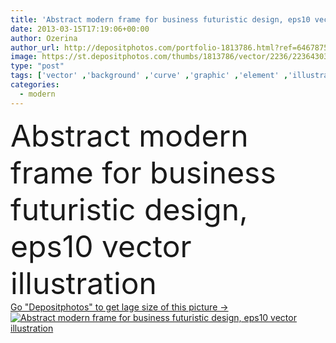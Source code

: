 ```yaml
---
title: 'Abstract modern frame for business futuristic design, eps10 vector illustration'
date: 2013-03-15T17:19:06+00:00
author: Ozerina
author_url: http://depositphotos.com/portfolio-1813786.html?ref=64678756
image: https://st.depositphotos.com/thumbs/1813786/vector/2236/22364303/api_thumb_450.jpg?forcejpeg=true
type: "post"
tags: ['vector' ,'background' ,'curve' ,'graphic' ,'element' ,'illustration' ,'design' ,'set' ,'space' ,'transparent' ,'shape' ,'decoration' ,'sale' ,'business' ,'label' ,'new' ,'art' ,'drop' ,'abstract' ,'cloud' ,'black' ,'style' ,'frame' ,'grunge' ,'banner' ,'modern' ,'big' ,'elements' ,'creative' ,'concept' ,'blank' ,'percent' ,'text' ,'think' ,'talk' ,'speech' ,'grey' ,'wallpaper' ,'Presentation' ,'web' ,'clouds' ,'discussion' ,'template' ,'trendy' ,'geometric' ,'collection' ,'composition' ,'layout' ,'bubble' ,'vectors' ]
categories: 
  - modern
---
```

<div aling="center">
            <font size="60"> Abstract modern frame for business futuristic design, eps10 vector illustration</font>   
</div>
<div>
    <a href='https://depositphotos.com/22364303/stock-illustration-abstract-modern-frame-for-business.html?ref=64678756' target=_blank > Go "Depositphotos" to get lage size of this picture ->
        <img href='https://depositphotos.com/22364303/stock-illustration-abstract-modern-frame-for-business.html?ref=64678756' src='https://st.depositphotos.com/1813786/2236/v/950/depositphotos_22364303-stock-illustration-abstract-modern-frame-for-business.jpg?forcejpeg=true' alt='Abstract modern frame for business futuristic design, eps10 vector illustration' >
    </a>
</div>
